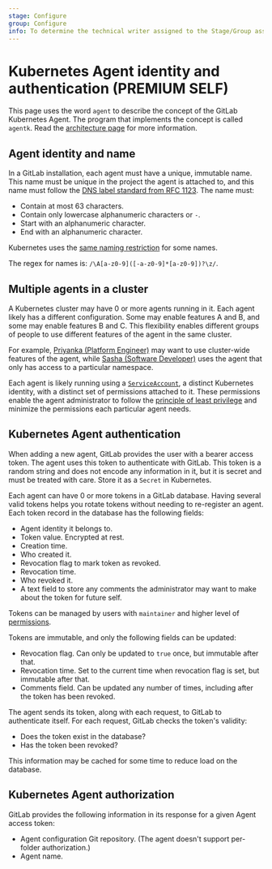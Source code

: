 ```yaml
---
stage: Configure
group: Configure
info: To determine the technical writer assigned to the Stage/Group associated with this page, see https://about.gitlab.com/handbook/engineering/ux/technical-writing/#designated-technical-writers
---
```


# Kubernetes Agent identity and authentication **(PREMIUM SELF)**

This page uses the word `agent` to describe the concept of the
GitLab Kubernetes Agent. The program that implements the concept is called `agentk`.
Read the
[architecture page](https://gitlab.com/gitlab-org/cluster-integration/gitlab-agent/-/blob/master/doc/architecture.md)
for more information.

## Agent identity and name

In a GitLab installation, each agent must have a unique, immutable name. This
name must be unique in the project the agent is attached to, and this name must
follow the [DNS label standard from RFC 1123](https://tools.ietf.org/html/rfc1123).
The name must:

- Contain at most 63 characters.
- Contain only lowercase alphanumeric characters or `-`.
- Start with an alphanumeric character.
- End with an alphanumeric character.

Kubernetes uses the
[same naming restriction](https://kubernetes.io/docs/concepts/overview/working-with-objects/names/#dns-label-names)
for some names.

The regex for names is: `/\A[a-z0-9]([-a-z0-9]*[a-z0-9])?\z/`.

## Multiple agents in a cluster

A Kubernetes cluster may have 0 or more agents running in it. Each agent likely
has a different configuration. Some may enable features A and B, and some may
enable features B and C. This flexibility enables different groups of people to
use different features of the agent in the same cluster.

For example, [Priyanka (Platform Engineer)](https://about.gitlab.com/handbook/marketing/strategic-marketing/roles-personas/#priyanka-platform-engineer)
may want to use cluster-wide features of the agent, while
[Sasha (Software Developer)](https://about.gitlab.com/handbook/marketing/strategic-marketing/roles-personas/#sasha-software-developer)
uses the agent that only has access to a particular namespace.

Each agent is likely running using a
[`ServiceAccount`](https://kubernetes.io/docs/tasks/configure-pod-container/configure-service-account/),
a distinct Kubernetes identity, with a distinct set of permissions attached to it.
These permissions enable the agent administrator to follow the
[principle of least privilege](https://en.wikipedia.org/wiki/Principle_of_least_privilege)
and minimize the permissions each particular agent needs.

## Kubernetes Agent authentication

When adding a new agent, GitLab provides the user with a bearer access token. The
agent uses this token to authenticate with GitLab. This token is a random string
and does not encode any information in it, but it is secret and must
be treated with care. Store it as a `Secret` in Kubernetes.

Each agent can have 0 or more tokens in a GitLab database. Having several valid
tokens helps you rotate tokens without needing to re-register an agent. Each token
record in the database has the following fields:

- Agent identity it belongs to.
- Token value. Encrypted at rest.
- Creation time.
- Who created it.
- Revocation flag to mark token as revoked.
- Revocation time.
- Who revoked it.
- A text field to store any comments the administrator may want to make about the token for future self.

Tokens can be managed by users with `maintainer` and higher level of
[permissions](../../user/permissions.md).

Tokens are immutable, and only the following fields can be updated:

- Revocation flag. Can only be updated to `true` once, but immutable after that.
- Revocation time. Set to the current time when revocation flag is set, but immutable after that.
- Comments field. Can be updated any number of times, including after the token has been revoked.

The agent sends its token, along with each request, to GitLab to authenticate itself.
For each request, GitLab checks the token's validity:

- Does the token exist in the database?
- Has the token been revoked?

This information may be cached for some time to reduce load on the database.

## Kubernetes Agent authorization

GitLab provides the following information in its response for a given Agent access token:

- Agent configuration Git repository. (The agent doesn't support per-folder authorization.)
- Agent name.
